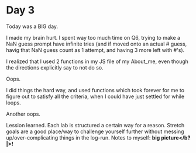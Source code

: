 <h1> Day 3 </h1>

Today was a BIG day.
 
I made my brain hurt. I spent way too much time on Q6, trying to make a NaN guess prompt have infinite tries (and if moved onto an actual # guess, havig that NaN guess count as 1 attempt, and having 3 more left with #'s).

I realized that I used 2 functions in my JS file of my About_me, even though the directions explicitly say to not do so.

Oops.

I did things the hard way, and used functions which took forever for me to figure out to satisfy all the criteria, when I could have just settled for while loops.

Another oops.

Lession learned. Each lab is structured a certain way for a reason. Stretch goals are a good place/way to challenge yourself further without messing up/over-complicating things in the log-run. Notes to myself: <b>big picture</b?|>!
